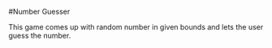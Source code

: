#Number Guesser

This game comes up with random number in given bounds and lets the user guess the number.